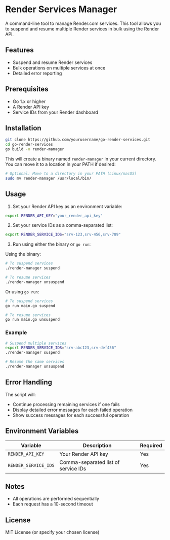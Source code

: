 # Render Services Manager

A command-line tool to manage Render.com services. This tool allows you to suspend and resume multiple Render services in bulk using the Render API.

## Features

- Suspend and resume Render services
- Bulk operations on multiple services at once
- Detailed error reporting

## Prerequisites

- Go 1.x or higher
- A Render API key
- Service IDs from your Render dashboard

## Installation

```bash
git clone https://github.com/yourusername/go-render-services.git
cd go-render-services
go build -o render-manager
```

This will create a binary named `render-manager` in your current directory. You can move it to a location in your PATH if desired:

```bash
# Optional: Move to a directory in your PATH (Linux/macOS)
sudo mv render-manager /usr/local/bin/
```

## Usage

1. Set your Render API key as an environment variable:

```bash
export RENDER_API_KEY="your_render_api_key"
```

2. Set your service IDs as a comma-separated list:

```bash
export RENDER_SERVICE_IDS="srv-123,srv-456,srv-789"
```

3. Run using either the binary or `go run`:

Using the binary:

```bash
# To suspend services
./render-manager suspend

# To resume services
./render-manager unsuspend
```

Or using `go run`:

```bash
# To suspend services
go run main.go suspend

# To resume services
go run main.go unsuspend
```

### Example

```bash
# Suspend multiple services
export RENDER_SERVICE_IDS="srv-abc123,srv-def456"
./render-manager suspend

# Resume the same services
./render-manager unsuspend
```

## Error Handling

The script will:

- Continue processing remaining services if one fails
- Display detailed error messages for each failed operation
- Show success messages for each successful operation

## Environment Variables

| Variable             | Description                         | Required |
| -------------------- | ----------------------------------- | -------- |
| `RENDER_API_KEY`     | Your Render API key                 | Yes      |
| `RENDER_SERVICE_IDS` | Comma-separated list of service IDs | Yes      |

## Notes

- All operations are performed sequentially
- Each request has a 10-second timeout

## License

MIT License (or specify your chosen license)
